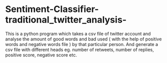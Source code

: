 # Sentiment-Classifier-traditional_twitter_analysis-
This is a python program which takes a csv file of twitter account and analyse the amount of good words and bad used ( with the help of positive words and negative words file ) by that particular person. And generate a csv file with different heads eg. number of retweets, number of replies, positive score, negative score etc.
